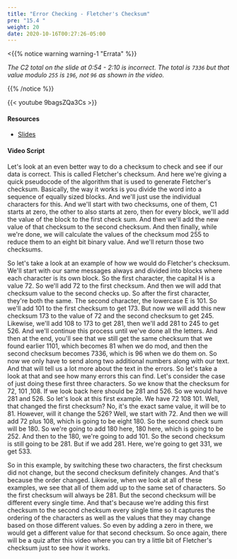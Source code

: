 ```yaml
---
title: "Error Checking - Fletcher's Checksum"
pre: "15.4 "
weight: 20
date: 2020-10-16T00:27:26-05:00
---
```


<{{% notice warning warning-1 "Errata" %}}

_The C2 total on the slide at 0:54 - 2:10 is incorrect. The total is `7336` but that value modulo `255` is `196`, not `96` as shown in the video._

{{% /notice %}}

{{< youtube 9bagsZQa3Cs >}}


#### Resources
* [Slides](../slides/21-Compression-Error-Checking.pdf)

#### Video Script

Let's look at an even better way to do a checksum to check and see if our data is correct. This is called Fletcher's checksum. And here we're giving a quick pseudocode of the algorithm that is used to generate Fletcher's checksum. Basically, the way it works is you divide the word into a sequence of equally sized blocks. And we'll just use the individual characters for this. And we'll start with two checksums, one of them, C1 starts at zero, the other to also starts at zero, then for every block, we'll add the value of the block to the first check sum. And then we'll add the new value of that checksum to the second checksum. And then finally, while we're done, we will calculate the values of the checksum mod 255 to reduce them to an eight bit binary value. And we'll return those two checksums. 

So let's take a look at an example of how we would do Fletcher's checksum. We'll start with our same messages always and divided into blocks where each character is its own block. So the first character, the capital H is a value 72. So we'll add 72 to the first checksum. And then we will add that checksum value to the second checks up. So after the first character, they're both the same. The second character, the lowercase E is 101. So we'll add 101 to the first checksum to get 173. But now we will add this new checksum 173 to the value of 72 and the second checksum to get 245. Likewise, we'll add 108 to 173 to get 281, then we'll add 281 to 245 to get 526. And we'll continue this process until we've done all the letters. And then at the end, you'll see that we still get the same checksum that we found earlier 1101, which becomes 81 when we do mod, and then the second checksum becomes 7336, which is 96 when we do them on. So now we only have to send along two additional numbers along with our text. And that will tell us a lot more about the text in the errors. So let's take a look at that and see how many errors this can find. Let's consider the case of just doing these first three characters. So we know that the checksum for 72, 101 ,108. If we look back here should be 281 and 526. So we would have 281 and 526. So let's look at this first example. We have 72 108 101. Well, that changed the first checksum? No, it's the exact same value, it will be to 81. However, will it change the 526? Well, we start with 72. And then we will add 72 plus 108, which is going to be eight 180. So the second check sum will be 180. So we're going to add 180 here, 180 here, which is going to be 252. And then to the 180, we're going to add 101. So the second checksum is still going to be 281. But if we add 281. Here, we're going to get 331, we get 533. 

So in this example, by switching these two characters, the first checksum did not change, but the second checksum definitely changes. And that's because the order changed. Likewise, when we look at all of these examples, we see that all of them add up to the same set of characters. So the first checksum will always be 281. But the second checksum will be different every single time. And that's because we're adding this first checksum to the second checksum every single time so it captures the ordering of the characters as well as the values that they may change based on those different values. So even by adding a zero in there, we would get a different value for that second checksum. So once again, there will be a quiz after this video where you can try a little bit of Fletcher's checksum just to see how it works.